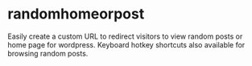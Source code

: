# randomhomeorpost
Easily create a custom URL to redirect visitors to view random posts or home page for wordpress. Keyboard hotkey shortcuts also available for browsing random posts.
